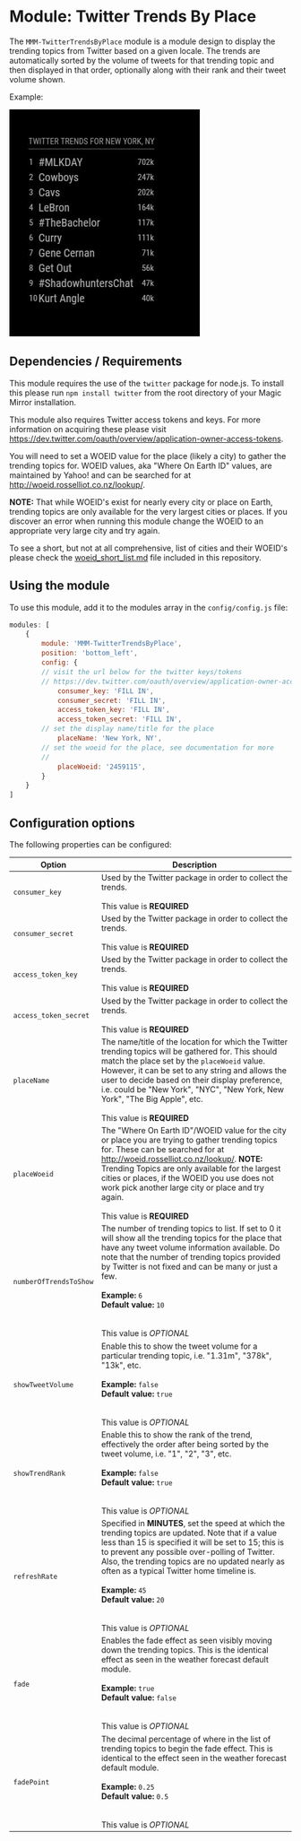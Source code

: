 # Module: Twitter Trends By Place
The `MMM-TwitterTrendsByPlace` module is a module design to display the trending topics from Twitter based on a given locale. The trends are automatically sorted by the volume of tweets for that trending topic and then displayed in that order, optionally along with their rank and their tweet volume shown.

Example:

![Full](images/example.jpg) 

## Dependencies / Requirements

This module requires the use of the `twitter` package for node.js. To install this please run `npm install twitter` from the root directory of your Magic Mirror installation.

This module also requires Twitter access tokens and keys. For more information on acquiring these please visit <https://dev.twitter.com/oauth/overview/application-owner-access-tokens>.

You will need to set a WOEID value for the place (likely a city) to gather the trending topics for. WOEID values, aka "Where On Earth ID" values, are maintained by Yahoo! and can be searched for at <http://woeid.rosselliot.co.nz/lookup/>. 

<b>NOTE:</b> That while WOEID's exist for nearly every city or place on Earth, trending topics are only available for the very largest cities or places. If you discover an error when running this module change the WOEID to an appropriate very large city and try again.

To see a short, but not at all comprehensive, list of cities and their WOEID's please check the [woeid_short_list.md](woeid_short_list.md) file included in this repository. 

## Using the module

To use this module, add it to the modules array in the `config/config.js` file:
````javascript
modules: [
	{
		module: 'MMM-TwitterTrendsByPlace',
		position: 'bottom_left',
		config: {
		// visit the url below for the twitter keys/tokens
		// https://dev.twitter.com/oauth/overview/application-owner-access-tokens
			consumer_key: 'FILL IN',
			consumer_secret: 'FILL IN',
			access_token_key: 'FILL IN',
			access_token_secret: 'FILL IN',
		// set the display name/title for the place		
			placeName: 'New York, NY',
		// set the woeid for the place, see documentation for more
		// 
			placeWoeid: '2459115',
		}
	}	
]
````

## Configuration options

The following properties can be configured:

<table width="100%">
	<!-- why, markdown... -->
	<thead>
		<tr>
			<th>Option</th>
			<th width="100%">Description</th>
		</tr>
	<thead>
	<tbody>
		<tr>
			<td><code>consumer_key</code></td>
			<td>Used by the Twitter package in order to collect the trends.<br>
			<br>This value is <b>REQUIRED</b>
			</td>
		</tr>
		<tr>
			<td><code>consumer_secret</code></td>
			<td>Used by the Twitter package in order to collect the trends.<br>
			<br>This value is <b>REQUIRED</b>
			</td>
		</tr>
		<tr>
			<td><code>access_token_key</code></td>
			<td>Used by the Twitter package in order to collect the trends.<br>
			<br>This value is <b>REQUIRED</b>
			</td>
		</tr>
		<tr>
			<td><code>access_token_secret</code></td>
			<td>Used by the Twitter package in order to collect the trends.<br>
			<br>This value is <b>REQUIRED</b>
			</td>
		</tr>
		<tr>
			<td><code>placeName</code></td>
			<td>The name/title of the location for which the Twitter trending topics will be gathered for. This should match the place set by the <code>placeWoeid</code> value. However, it can be set to any string and allows the user to decide based on their display preference, i.e. could be "New York", "NYC", "New York, New York", "The Big Apple", etc.<br>
			<br>This value is <b>REQUIRED</b>
			</td>
		</tr>
		<tr>
			<td><code>placeWoeid</code></td>
			<td>The "Where On Earth ID"/WOEID value for the city or place you are trying to gather trending topics for. These can be searched for at <a href="http://woeid.rosselliot.co.nz/lookup/">http://woeid.rosselliot.co.nz/lookup/</a>. <b>NOTE:</b> Trending Topics are only available for the largest cities or places, if the WOEID you use does not work pick another large city or place and try again.<br>
			<br>This value is <b>REQUIRED</b>
			</td>
		</tr>		
		<tr>
			<td><code>numberOfTrendsToShow</code></td>
			<td>The number of trending topics to list. If set to 0 it will show all the trending topics for the place that have any tweet volume information available. Do note that the number of trending topics provided by Twitter is not fixed and can be many or just a few.<br>
				<br><b>Example:</b> <code>6</code>
				<br><b>Default value:</b> <code>10</code><br><br>
				<br>This value is <i>OPTIONAL</i>
			</td>
		</tr>
		<tr>
			<td><code>showTweetVolume</code></td>
			<td>Enable this to show the tweet volume for a particular trending topic, i.e. "1.31m", "378k", "13k", etc.<br>
				<br><b>Example:</b> <code>false</code>
				<br><b>Default value:</b> <code>true</code><br><br>
				<br>This value is <i>OPTIONAL</i>
			</td>
		</tr>
		<tr>
			<td><code>showTrendRank</code></td>
			<td>Enable this to show the rank of the trend, effectively the order after being sorted by the tweet volume, i.e. "1", "2", "3", etc.<br>
				<br><b>Example:</b> <code>false</code>
				<br><b>Default value:</b> <code>true</code><br><br>
				<br>This value is <i>OPTIONAL</i>
			</td>
		</tr>		
		<tr>
			<td><code>refreshRate</code></td>
			<td>Specified in <b>MINUTES</b>, set the speed at which the trending topics are updated. Note that if a value less than 15 is specified it will be set to 15; this is to prevent any possible over-polling of Twitter. Also, the trending topics are no updated nearly as often as a typical Twitter home timeline is.<br>
				<br><b>Example:</b> <code>45</code>
				<br><b>Default value:</b> <code>20</code><br><br>
				<br>This value is <i>OPTIONAL</i>
			</td>
		</tr>
		<tr>
			<td><code>fade</code></td>
			<td>Enables the fade effect as seen visibly moving down the trending topics. This is the identical effect as seen in the weather forecast default module.<br>
				<br><b>Example:</b> <code>true</code>
				<br><b>Default value:</b> <code>false</code><br><br>
				<br>This value is <i>OPTIONAL</i>
			</td>
		</tr>		
		<tr>
			<td><code>fadePoint</code></td>
			<td>The decimal percentage of where in the list of trending topics to begin the fade effect. This is identical to the effect seen in the weather forecast default module.<br>
				<br><b>Example:</b> <code>0.25</code>
				<br><b>Default value:</b> <code>0.5</code><br><br>
				<br>This value is <i>OPTIONAL</i>
			</td>
		</tr>		
	</tbody>
</table>
